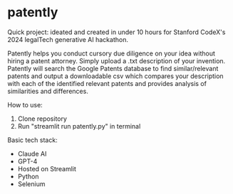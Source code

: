 # patently

Quick project: ideated and created in under 10 hours for Stanford CodeX's 2024 legalTech generative AI hackathon. 


Patently helps you conduct cursory due diligence on your idea without hiring a patent attorney. 
Simply upload a .txt description of your invention. Patently will search the Google Patents database to find similar/relevant patents and output a downloadable csv which compares your description with each of the identified relevant patents and provides analysis of similarities and differences.

How to use:
1. Clone repository
2. Run "streamlit run patently.py" in terminal

Basic tech stack:
- Claude AI
- GPT-4
- Hosted on Streamlit
- Python
- Selenium
